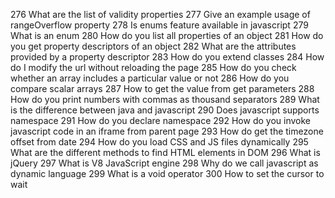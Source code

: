 276 What are the list of validity properties
277 Give an example usage of rangeOverflow property
278 Is enums feature available in javascript
279 What is an enum
280 How do you list all properties of an object
281 How do you get property descriptors of an object
282 What are the attributes provided by a property descriptor
283 How do you extend classes
284 How do I modify the url without reloading the page
285 How do you check whether an array includes a particular value or not
286 How do you compare scalar arrays
287 How to get the value from get parameters
288 How do you print numbers with commas as thousand separators
289 What is the difference between java and javascript
290 Does javascript supports namespace
291 How do you declare namespace
292 How do you invoke javascript code in an iframe from parent page
293 How do get the timezone offset from date
294 How do you load CSS and JS files dynamically
295 What are the different methods to find HTML elements in DOM
296 What is jQuery
297 What is V8 JavaScript engine
298 Why do we call javascript as dynamic language
299 What is a void operator
300 How to set the cursor to wait
